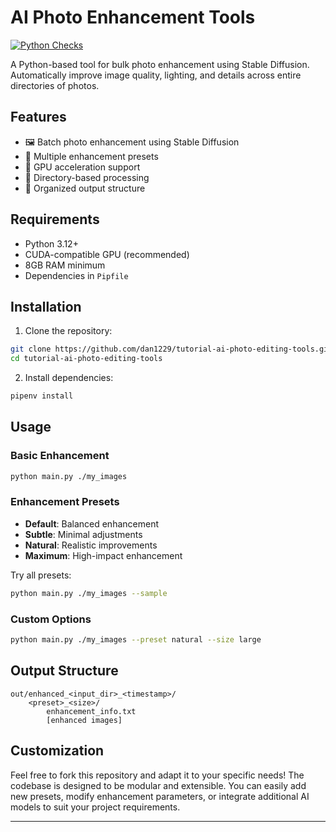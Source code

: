# AI Photo Enhancement Tools

[![Python Checks](https://github.com/dan1229/tutorial-ai-photo-editing-tools/actions/workflows/python-checks.yml/badge.svg?branch=main&event=push&job=black)](https://github.com/dan1229/tutorial-ai-photo-editing-tools/actions/workflows/python-checks.yml)

A Python-based tool for bulk photo enhancement using Stable Diffusion. Automatically improve image quality, lighting, and details across entire directories of photos.

## Features

- 🖼️ Batch photo enhancement using Stable Diffusion
- 🎨 Multiple enhancement presets
- 🚀 GPU acceleration support
- 📁 Directory-based processing
- 💾 Organized output structure

## Requirements

- Python 3.12+
- CUDA-compatible GPU (recommended)
- 8GB RAM minimum
- Dependencies in `Pipfile`

## Installation

1. Clone the repository:
```bash
git clone https://github.com/dan1229/tutorial-ai-photo-editing-tools.git
cd tutorial-ai-photo-editing-tools
```

2. Install dependencies:
```bash
pipenv install
```

## Usage

### Basic Enhancement

```bash
python main.py ./my_images
```

### Enhancement Presets

- **Default**: Balanced enhancement
- **Subtle**: Minimal adjustments
- **Natural**: Realistic improvements
- **Maximum**: High-impact enhancement

Try all presets:
```bash
python main.py ./my_images --sample
```

### Custom Options

```bash
python main.py ./my_images --preset natural --size large
```

## Output Structure

```
out/enhanced_<input_dir>_<timestamp>/
    <preset>_<size>/
        enhancement_info.txt
        [enhanced images]
```



## Customization

Feel free to fork this repository and adapt it to your specific needs! The codebase is designed to be modular and extensible. You can easily add new presets, modify enhancement parameters, or integrate additional AI models to suit your project requirements.

---
